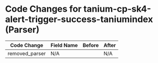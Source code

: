 # Code Changes for tanium-cp-sk4-alert-trigger-success-taniumindex (Parser)

| Code Change | Field Name | Before | After |
|-------------|------------|--------|-------|
| removed_parser | N/A |  | N/A |
